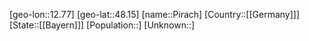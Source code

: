 ﻿---
location: [48.15,12.77]
type: City
tags:
- geo/City


SpocWebEntityId: 33381
isDeleted: false
confidential: public

---
[geo-lon::12.77]
[geo-lat::48.15]
[name::Pirach]
[Country::[[Germany]]]
[State::[[Bayern]]]
[Population::]
[Unknown::]

